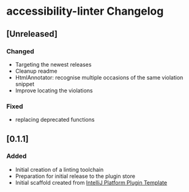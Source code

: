 <!-- Keep a Changelog guide -> https://keepachangelog.com -->

# accessibility-linter Changelog

## [Unreleased]
### Changed
- Targeting the newest releases
- Cleanup readme
- HtmlAnnotator: recognise multiple occasions of the same violation snippet
- Improve locating the violations

### Fixed
- replacing deprecated functions

## [0.1.1]
### Added
- Initial creation of a linting toolchain
- Preparation for initial release to the plugin store
- Initial scaffold created from [IntelliJ Platform Plugin Template](https://github.com/JetBrains/intellij-platform-plugin-template)
